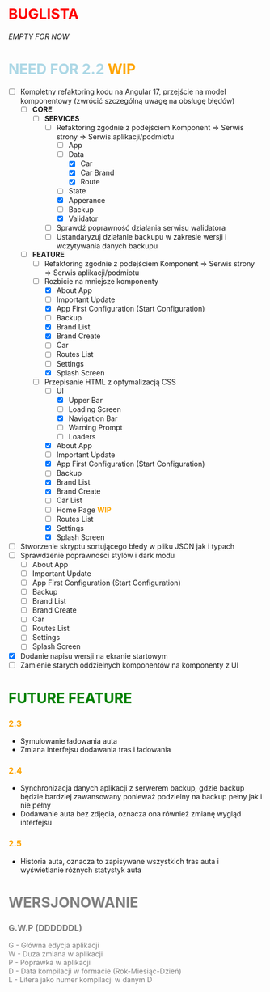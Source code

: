 # <r>BUGLISTA
*EMPTY FOR NOW*

# <lb>NEED FOR 2.2 <o>**WIP**</o>

- [ ] Kompletny refaktoring kodu na Angular 17, przejście na model komponentowy (zwrócić szczególną uwagę na obsługę błędów)
    - [ ] **CORE**
        - [ ] **SERVICES**
            - [ ] Refaktoring zgodnie z podejściem 
                    Komponent => Serwis strony => Serwis aplikacji/podmiotu
                - [ ] App 
                - [ ] Data
                    - [x] Car 
                    - [x] Car Brand
                    - [x] Route
                - [ ] State
                - [x] Apperance
                - [ ] Backup
                - [x] Validator 
            - [ ] Sprawdź poprawność działania serwisu walidatora
            - [ ] Ustandaryzuj działanie backupu w zakresie wersji i wczytywania danych backupu
    - [ ] **FEATURE**
        - [ ] Refaktoring zgodnie z podejściem 
                Komponent => Serwis strony => Serwis aplikacji/podmiotu
        - [ ] Rozbicie na mniejsze komponenty
            - [x] About App
            - [ ] Important Update
            - [x] App First Configuration (Start Configuration)
            - [ ] Backup
            - [x] Brand List
            - [x] Brand Create
            - [ ] Car 
            - [ ] Routes List
            - [ ] Settings
            - [x] Splash Screen
        - [ ] Przepisanie HTML z optymalizacją CSS
            - [ ] UI
                - [x] Upper Bar
                - [ ] Loading Screen
                - [x] Navigation Bar
                - [ ] Warning Prompt
                - [ ] Loaders 
            - [x] About App
            - [ ] Important Update
            - [x] App First Configuration (Start Configuration)
            - [ ] Backup
            - [x] Brand List
            - [x] Brand Create
            - [ ] Car List 
            - [ ] Home Page <o>**WIP**</o>
            - [ ] Routes List
            - [x] Settings
            - [x] Splash Screen
- [ ] Stworzenie skryptu sortującego błedy w pliku JSON jak i typach
- [ ] Sprawdzenie poprawności stylów i dark modu
    - [ ] About App
    - [ ] Important Update
    - [ ] App First Configuration (Start Configuration)
    - [ ] Backup
    - [ ] Brand List
    - [ ] Brand Create
    - [ ] Car 
    - [ ] Routes List
    - [ ] Settings
    - [ ] Splash Screen
- [x] Dodanie napisu wersji na ekranie startowym
- [ ] Zamienie starych oddzielnych komponentów na komponenty z UI

# <g>FUTURE FEATURE

### <o>2.3
- Symulowanie ładowania auta
- Zmiana interfejsu dodawania tras i ładowania

### <o>2.4
- Synchronizacja danych aplikacji z serwerem backup, gdzie backup będzie bardziej zawansowany ponieważ podzielny na backup pełny jak i nie pełny
- Dodawanie auta bez zdjęcia, oznacza ona również zmianę wygląd interfejsu

### <o>2.5
- Historia auta, oznacza to zapisywane wszystkich tras auta i wyświetlanie różnych statystyk auta

# <gr>WERSJONOWANIE

### <gr>G.W.P (DDDDDDL)

<gr>G - Główna edycja aplikacji<br>
W - Duza zmiana w aplikacji<br>
P - Poprawka w aplikacji<br>
D - Data kompilacji w formacie (Rok-Miesiąc-Dzień)<br>
L - Litera jako numer kompilacji w danym D<br>

<style>
r { color: Red }
o { color: Orange }
g { color: Green }
lb { color: Lightblue }
gr { color: gray }
dg { color: DarkGreen }
db { color: Darkblue}
</style>
